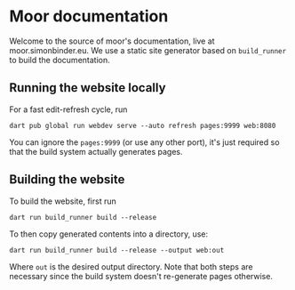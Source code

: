 # Moor documentation

Welcome to the source of moor's documentation, live at moor.simonbinder.eu.
We use a static site generator based on `build_runner` to build the documentation.

## Running the website locally

For a fast edit-refresh cycle, run

```
dart pub global run webdev serve --auto refresh pages:9999 web:8080
```

You can ignore the `pages:9999` (or use any other port), it's just required
so that the build system actually generates pages.

## Building the website

To build the website, first run

```
dart run build_runner build --release
```

To then copy generated contents into a directory, use:

```
dart run build_runner build --release --output web:out
```

Where `out` is the desired output directory.
Note that both steps are necessary since the build system doesn't re-generate
pages otherwise.

